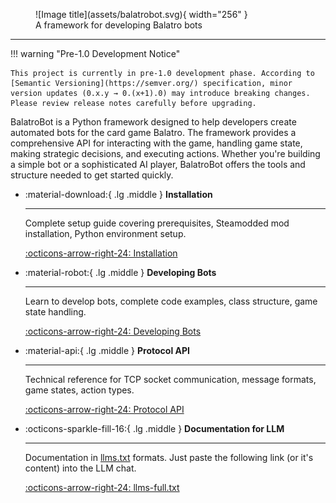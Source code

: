 <figure markdown="span">
  ![Image title](assets/balatrobot.svg){ width="256" }
  <figcaption>A framework for developing Balatro bots</figcaption>
</figure>

---

!!! warning "Pre-1.0 Development Notice"

    This project is currently in pre-1.0 development phase. According to [Semantic Versioning](https://semver.org/) specification, minor version updates (0.x.y → 0.(x+1).0) may introduce breaking changes. Please review release notes carefully before upgrading.

BalatroBot is a Python framework designed to help developers create automated bots for the card game Balatro. The framework provides a comprehensive API for interacting with the game, handling game state, making strategic decisions, and executing actions. Whether you're building a simple bot or a sophisticated AI player, BalatroBot offers the tools and structure needed to get started quickly.

<div class="grid cards" markdown>

- :material-download:{ .lg .middle } __Installation__

    ---

    Complete setup guide covering prerequisites, Steamodded mod installation,
    Python environment setup.

    [:octicons-arrow-right-24: Installation](installation.md)

- :material-robot:{ .lg .middle } __Developing Bots__

    ---

    Learn to develop bots, complete code examples,
    class structure, game state handling.

    [:octicons-arrow-right-24: Developing Bots](developing-bots.md)

- :material-api:{ .lg .middle } __Protocol API__

    ---

    Technical reference for TCP socket communication, message formats,
    game states, action types.

    [:octicons-arrow-right-24: Protocol API](protocol-api.md)

- :octicons-sparkle-fill-16:{ .lg .middle } __Documentation for LLM__

    ---

    Documentation in [llms.txt](https://llmstxt.org/) formats. Just paste the following link (or it's content) into the LLM chat.

    [:octicons-arrow-right-24: llms-full.txt](llms-full.txt)

</div>

